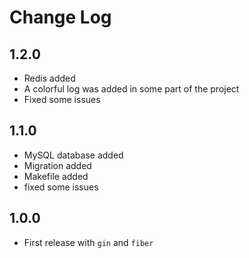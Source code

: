 # Change Log

## 1.2.0

- Redis added
- A colorful log was added in some part of the project
- Fixed some issues

## 1.1.0

- MySQL database added
- Migration added
- Makefile added
- fixed some issues

## 1.0.0

- First release with `gin` and `fiber`
